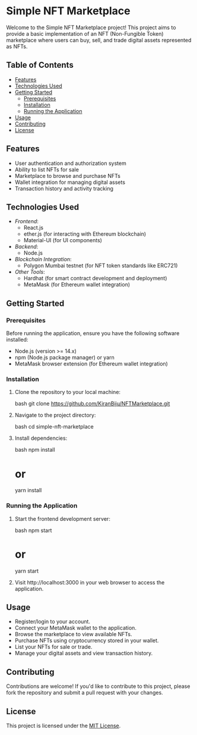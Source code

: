 # Simple NFT Marketplace

Welcome to the Simple NFT Marketplace project! This project aims to provide a basic implementation of an NFT (Non-Fungible Token) marketplace where users can buy, sell, and trade digital assets represented as NFTs.

## Table of Contents

- [Features](#features)
- [Technologies Used](#technologies-used)
- [Getting Started](#getting-started)
  - [Prerequisites](#prerequisites)
  - [Installation](#installation)
  - [Running the Application](#running-the-application)
- [Usage](#usage)
- [Contributing](#contributing)
- [License](#license)

## Features

- User authentication and authorization system
- Ability to list NFTs for sale
- Marketplace to browse and purchase NFTs
- Wallet integration for managing digital assets
- Transaction history and activity tracking

## Technologies Used

- *Frontend*:
  - React.js
  - ether.js (for interacting with Ethereum blockchain)
  - Material-UI (for UI components)
- *Backend*:
  - Node.js
- *Blockchain Integration*:
  - Polygon Mumbai testnet (for NFT token standards like ERC721)
- *Other Tools*:
  - Hardhat (for smart contract development and deployment)
  - MetaMask (for Ethereum wallet integration)

## Getting Started

### Prerequisites

Before running the application, ensure you have the following software installed:

- Node.js (version >= 14.x)
- npm (Node.js package manager) or yarn
- MetaMask browser extension (for Ethereum wallet integration)

### Installation

1. Clone the repository to your local machine:

   bash
   git clone https://github.com/KiranBiju/NFTMarketplace.git
   

2. Navigate to the project directory:

   bash
   cd simple-nft-marketplace
   

3. Install dependencies:

   bash
   npm install
   # or
   yarn install
   

### Running the Application

1. Start the frontend development server:

   bash
   npm start
   # or
   yarn start
   

2. Visit http://localhost:3000 in your web browser to access the application.

## Usage

- Register/login to your account.
- Connect your MetaMask wallet to the application.
- Browse the marketplace to view available NFTs.
- Purchase NFTs using cryptocurrency stored in your wallet.
- List your NFTs for sale or trade.
- Manage your digital assets and view transaction history.

## Contributing

Contributions are welcome! If you'd like to contribute to this project, please fork the repository and submit a pull request with your changes.

## License

This project is licensed under the [MIT License](LICENSE).
